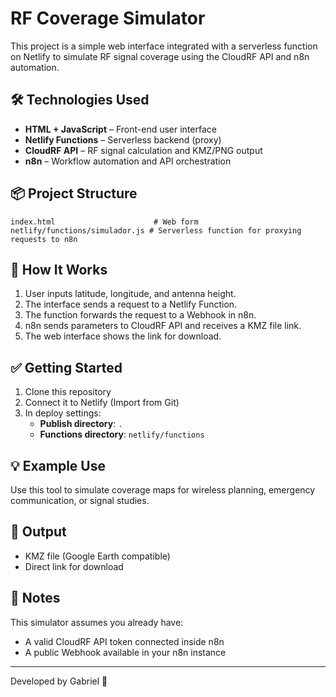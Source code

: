 # RF Coverage Simulator

This project is a simple web interface integrated with a serverless function on Netlify to simulate RF signal coverage using the CloudRF API and n8n automation.

## 🛠 Technologies Used

- **HTML + JavaScript** – Front-end user interface
- **Netlify Functions** – Serverless backend (proxy)
- **CloudRF API** – RF signal calculation and KMZ/PNG output
- **n8n** – Workflow automation and API orchestration

## 📦 Project Structure

```
index.html                      # Web form
netlify/functions/simulador.js # Serverless function for proxying requests to n8n
```

## 🚀 How It Works

1. User inputs latitude, longitude, and antenna height.
2. The interface sends a request to a Netlify Function.
3. The function forwards the request to a Webhook in n8n.
4. n8n sends parameters to CloudRF API and receives a KMZ file link.
5. The web interface shows the link for download.

## ✅ Getting Started

1. Clone this repository
2. Connect it to Netlify (Import from Git)
3. In deploy settings:
   - **Publish directory**: `.`
   - **Functions directory**: `netlify/functions`

## 💡 Example Use

Use this tool to simulate coverage maps for wireless planning, emergency communication, or signal studies.

## 📁 Output

- KMZ file (Google Earth compatible)
- Direct link for download

## 🔐 Notes

This simulator assumes you already have:
- A valid CloudRF API token connected inside n8n
- A public Webhook available in your n8n instance

---

Developed by Gabriel 🚀
